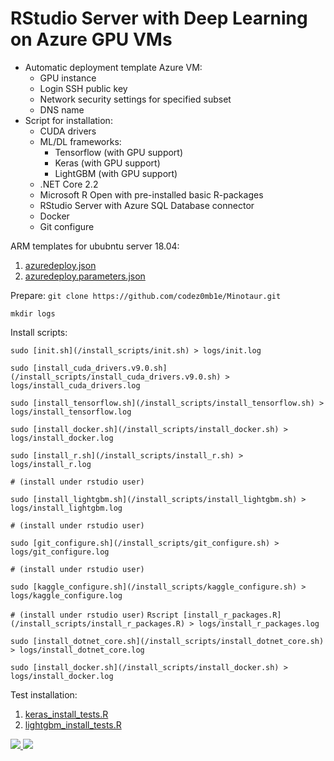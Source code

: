 
# RStudio Server with Deep Learning on Azure GPU VMs


- Automatic deployment template Azure VM:
    - GPU instance
    - Login SSH public key
    - Network security settings for specified subset
    - DNS name
- Script for installation:
    - CUDA drivers
    - ML/DL frameworks:
       - Tensorflow (with GPU support)
       - Keras (with GPU support)
       - LightGBM (with GPU support)
    - .NET Core 2.2
    - Microsoft R Open with pre-installed basic R-packages
    - RStudio Server with Azure SQL Database connector
    - Docker
    - Git configure
 

ARM templates for ububntu server 18.04:
1. [azuredeploy.json](/arm_templates/azuredeploy.json)
1. [azuredeploy.parameters.json](/arm_templates/azuredeploy.parameters.json)


Prepare:
`git clone https://github.com/codez0mb1e/Minotaur.git`

`mkdir logs`

Install scripts:

`sudo [init.sh](/install_scripts/init.sh) > logs/init.log`

`sudo [install_cuda_drivers.v9.0.sh](/install_scripts/install_cuda_drivers.v9.0.sh) > logs/install_cuda_drivers.log`

`sudo [install_tensorflow.sh](/install_scripts/install_tensorflow.sh) > logs/install_tensorflow.log`

`sudo [install_docker.sh](/install_scripts/install_docker.sh) > logs/install_docker.log`

`sudo [install_r.sh](/install_scripts/install_r.sh) > logs/install_r.log`

`# (install under rstudio user)`

`sudo [install_lightgbm.sh](/install_scripts/install_lightgbm.sh) > logs/install_lightgbm.log`

`# (install under rstudio user)`

`sudo [git_configure.sh](/install_scripts/git_configure.sh) > logs/git_configure.log`

`# (install under rstudio user)`

`sudo [kaggle_configure.sh](/install_scripts/kaggle_configure.sh) > logs/kaggle_configure.log`

`# (install under rstudio user)`
`Rscript [install_r_packages.R](/install_scripts/install_r_packages.R) > logs/install_r_packages.log`

`sudo [install_dotnet_core.sh](/install_scripts/install_dotnet_core.sh) > logs/install_dotnet_core.log`

`sudo [install_docker.sh](/install_scripts/install_docker.sh) > logs/install_docker.log`

Test installation:
1. [keras_install_tests.R](/tests/keras_install_tests.R)
1. [lightgbm_install_tests.R](/tests/lightgbm_install_tests.R)



<a href="https://portal.azure.com/#create/Microsoft.Template/uri/https%3A%2F%2Fraw.githubusercontent.com%2Fcodez0mb1e%2FMinotaur%2Fmaster%2Fsource%2FARMs%2Frstudio-server--ubuntu%2Fazuredeploy.json" target="_blank">
    <img src="http://azuredeploy.net/deploybutton.png" />
</a>
<a href="http://armviz.io/#/?load=https%3A%2F%2Fraw.githubusercontent.com%2Fcodez0mb1e%2FMinotaur%2Fmaster%2Fsource%2FARMs%2Frstudio-server--ubuntu%2Fazuredeploy.json" target="_blank">
    <img src="http://armviz.io/visualizebutton.png"/>
</a>
